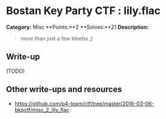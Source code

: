 # Bostan Key Party CTF : lily.flac

**Category:** Misc
**Points:**2 
**Solves:**21 
**Description:**

> more than just a few bleebs ;) 


## Write-up

(TODO)

## Other write-ups and resources

* https://github.com/p4-team/ctf/tree/master/2016-03-06-bkpctf/misc_2_lily_flac
